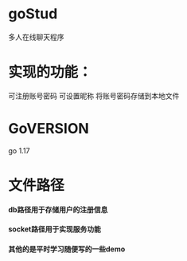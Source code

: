 # goStud
  多人在线聊天程序
  
# 实现的功能：
  可注册账号密码
  可设置昵称
  将账号密码存储到本地文件
  
# GoVERSION
go 1.17

# 文件路径
  #### db路径用于存储用户的注册信息
  #### socket路径用于实现服务功能
  #### 其他的是平时学习随便写的一些demo
